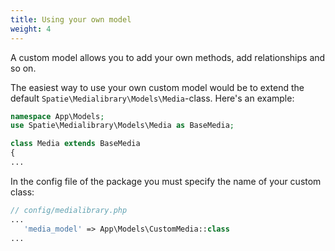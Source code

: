 ```yaml
---
title: Using your own model
weight: 4
---
```


A custom model allows you to add your own methods, add relationships and so on.

The easiest way to use your own custom model would be to extend the
default `Spatie\Medialibrary\Models\Media`-class. Here's an example:

```php
namespace App\Models;
use Spatie\Medialibrary\Models\Media as BaseMedia;

class Media extends BaseMedia
{
...
```

In the config file of the package you must specify the name of your custom class:

```php
// config/medialibrary.php
...
   'media_model' => App\Models\CustomMedia::class
...
```
